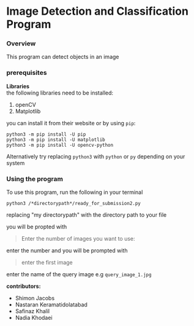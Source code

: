 # Image Detection and Classification Program 

### Overview
This program can detect objects in an image

### prerequisites

**Libraries**\
the following libraries need to be installed:

1. openCV
2. Matplotlib

you can install it from their website or by using `pip`:

```console
python3 -m pip install -U pip
python3 -m pip install -U matplotlib
python3 -m pip install -U opencv-python
```
Alternatively try replacing `python3` with `python` or `py` depending on your system

### Using the program 
To use this program, run the following in your terminal

```
python3 /*directorypath*/ready_for_submission2.py
```  

replacing "my directorypath" with the directory path to your file

you will be propted with 

>Enter the number of images you want to use:

enter the number and you will be prompted with

>enter the first image

enter the name of the query image e.g `query_image_1.jpg`

**contributors:**
- Shimon Jacobs
- Nastaran Keramatidolatabad
- Safinaz Khalil
- Nadia Khodaei

